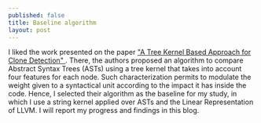 ```yaml
---
published: false
title: Baseline algorithm
layout: post
---
```

I liked the work presented on the paper <a href="http://ieeexplore.ieee.org/xpl/login.jsp?tp=&arnumber=5609715&url=http%3A%2F%2Fieeexplore.ieee.org%2Fxpls%2Fabs_all.jsp%3Farnumber%3D5609715">"A Tree Kernel Based Approach for Clone Detection" </a>. There, the authors proposed an algorithm to compare Abstract Syntax Trees (ASTs) using a tree kernel that takes into account four features for each node. Such characterization permits to modulate the weight given  to a syntactical unit according to the impact it has inside the code. Hence, I selected their algorithm as the baseline for my study, in which I use a string kernel applied over ASTs and the Linear Representation of LLVM. I will report my progress and findings in this blog.